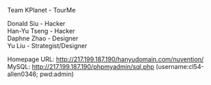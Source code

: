 Team KPlanet - TourMe

Donald Siu - Hacker<br>
Han-Yu Tseng - Hacker<br>
Daphne Zhao - Designer<br>
Yu Liu - Strategist/Designer<br>

Homepage URL: http://217.199.187.190/hanyudomain.com/nuvention/ <br>
MySQL: http://217.199.187.190/phpmyadmin/sql.php (username:cl54-allen0346; pwd:admin)
